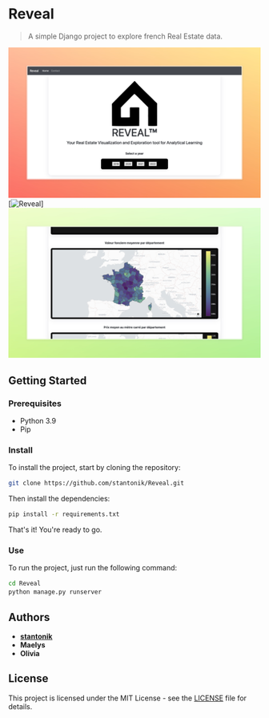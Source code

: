 # Reveal

> A simple Django project to explore french Real Estate data.

[![Reveal](Reveal/assets/screen/demo1.jpeg)](http://reveal.ddns.net)
[![Reveal](Reveal/assets/screen/demo3.gif)]
[![Reveal](Reveal/assets/screen/demo2.jpeg)](http://reveal.ddns.net)

## Getting Started

### Prerequisites

- Python 3.9
- Pip

### Install

To install the project, start by cloning the repository:

```bash
git clone https://github.com/stantonik/Reveal.git 
```

Then install the dependencies:

```bash
pip install -r requirements.txt
```

That's it! You're ready to go.

### Use

To run the project, just run the following command:

```bash
cd Reveal
python manage.py runserver
```

## Authors

- [**stantonik**](https://github.com/stantonik)
- **Maelys**
- **Olivia**

## License

This project is licensed under the MIT License - see the [LICENSE](LICENSE) file for details.


